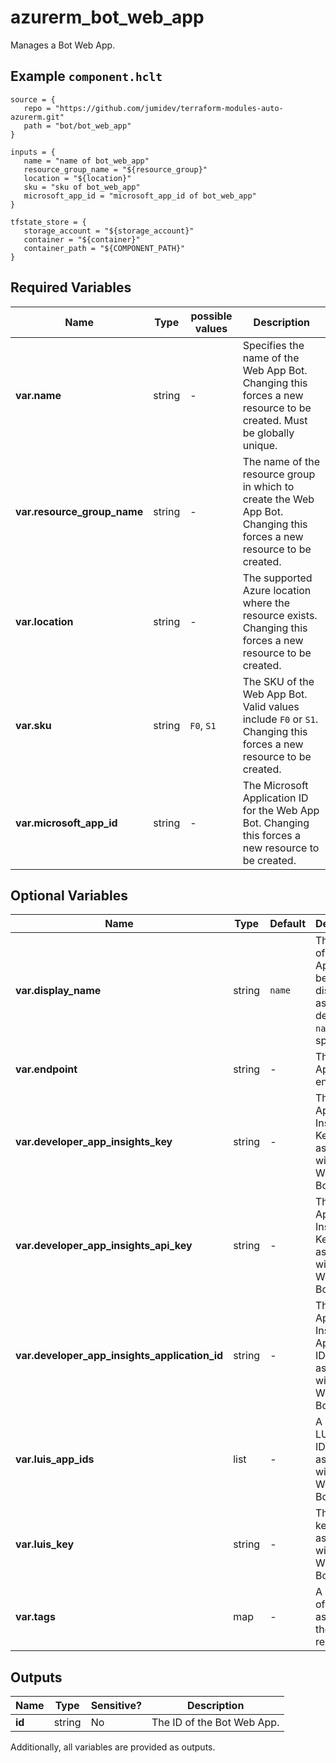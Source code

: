 # azurerm_bot_web_app

Manages a Bot Web App.

## Example `component.hclt`

```hcl
source = {
   repo = "https://github.com/jumidev/terraform-modules-auto-azurerm.git" 
   path = "bot/bot_web_app" 
}

inputs = {
   name = "name of bot_web_app" 
   resource_group_name = "${resource_group}" 
   location = "${location}" 
   sku = "sku of bot_web_app" 
   microsoft_app_id = "microsoft_app_id of bot_web_app" 
}

tfstate_store = {
   storage_account = "${storage_account}" 
   container = "${container}" 
   container_path = "${COMPONENT_PATH}" 
}

```

## Required Variables

| Name | Type |  possible values |  Description |
| ---- | --------- |  ----------- | ----------- |
| **var.name** | string |  -  |  Specifies the name of the Web App Bot. Changing this forces a new resource to be created. Must be globally unique. | 
| **var.resource_group_name** | string |  -  |  The name of the resource group in which to create the Web App Bot. Changing this forces a new resource to be created. | 
| **var.location** | string |  -  |  The supported Azure location where the resource exists. Changing this forces a new resource to be created. | 
| **var.sku** | string |  `F0`, `S1`  |  The SKU of the Web App Bot. Valid values include `F0` or `S1`. Changing this forces a new resource to be created. | 
| **var.microsoft_app_id** | string |  -  |  The Microsoft Application ID for the Web App Bot. Changing this forces a new resource to be created. | 

## Optional Variables

| Name | Type |  Default  |  Description |
| ---- | --------- |  ----------- | ----------- |
| **var.display_name** | string |  `name`  |  The name of the Web App Bot will be displayed as. This defaults to `name` if not specified. | 
| **var.endpoint** | string |  -  |  The Web App Bot endpoint. | 
| **var.developer_app_insights_key** | string |  -  |  The Application Insights Key to associate with the Web App Bot. | 
| **var.developer_app_insights_api_key** | string |  -  |  The Application Insights API Key to associate with the Web App Bot. | 
| **var.developer_app_insights_application_id** | string |  -  |  The Application Insights Application ID to associate with the Web App Bot. | 
| **var.luis_app_ids** | list |  -  |  A list of LUIS App IDs to associate with the Web App Bot. | 
| **var.luis_key** | string |  -  |  The LUIS key to associate with the Web App Bot. | 
| **var.tags** | map |  -  |  A mapping of tags to assign to the resource. | 



## Outputs

| Name | Type | Sensitive? | Description |
| ---- | ---- | --------- | --------- |
| **id** | string | No  | The ID of the Bot Web App. | 

Additionally, all variables are provided as outputs.
